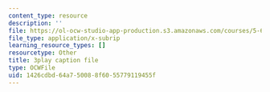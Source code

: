 ```yaml
---
content_type: resource
description: ''
file: https://ol-ocw-studio-app-production.s3.amazonaws.com/courses/5-61-physical-chemistry-fall-2017/1426cdbd64a750088f6055779119455f_BOryXuUMjI0.vtt
file_type: application/x-subrip
learning_resource_types: []
resourcetype: Other
title: 3play caption file
type: OCWFile
uid: 1426cdbd-64a7-5008-8f60-55779119455f
---
```

